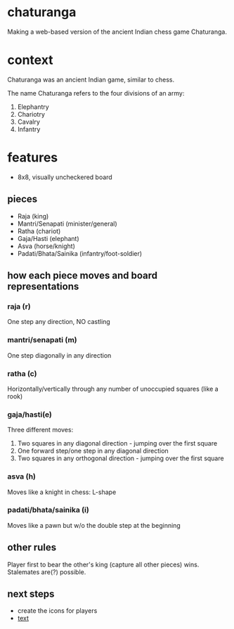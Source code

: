 # chaturanga
Making a web-based version of the ancient Indian chess game Chaturanga. 

# context
Chaturanga was an ancient Indian game, similar to chess. 

The name Chaturanga refers to the four divisions of an army:
1. Elephantry
2. Chariotry
3. Cavalry
4. Infantry

# features
* 8x8, visually uncheckered board
## pieces
* Raja (king)
* Mantri/Senapati (minister/general)
* Ratha (chariot)
* Gaja/Hasti (elephant)
* Asva (horse/knight)
* Padati/Bhata/Sainika (infantry/foot-soldier)

## how each piece moves and board representations
### raja (r)
One step any direction, NO castling
### mantri/senapati (m)
One step diagonally in any direction
### ratha (c)
Horizontally/vertically through any number of unoccupied squares (like a rook)
### gaja/hasti(e)
Three different moves:
1. Two squares in any diagonal direction - jumping over the first square
2. One forward step/one step in any diagonal direction
3. Two squares in any orthogonal direction - jumping over the first square
### asva (h)
Moves like a knight in chess: L-shape
### padati/bhata/sainika (i)
Moves like a pawn but w/o the double step at the beginning

## other rules
Player first to bear the other's king (capture all other pieces) wins. Stalemates are(?) possible.

## next steps
* create the icons for players
* [text](https://nkarve.github.io/programming/2022/06/08/chessposition.html)
